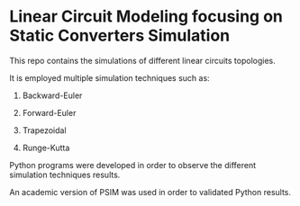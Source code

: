 # Linear Circuit Modeling focusing on Static Converters Simulation

This repo contains the simulations of different linear circuits topologies.

It is employed multiple simulation techniques such as:

1) Backward-Euler

2) Forward-Euler

3) Trapezoidal

4) Runge-Kutta

Python programs were developed in order to observe the different simulation techniques results.

An academic version of PSIM was used in order to validated Python results.

